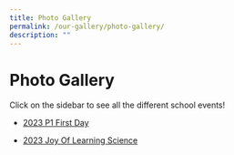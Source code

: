 ```yaml
---
title: Photo Gallery
permalink: /our-gallery/photo-gallery/
description: ""
---
```

# Photo Gallery

Click on the sidebar to see all the different school events!

* [2023 P1 First Day](https://photos.app.goo.gl/GJacZMyENCGM5CmS9)

* [2023 Joy Of Learning Science](https://photos.app.goo.gl/sjLYuH2fZUDYG8SA6)